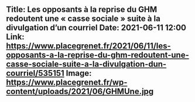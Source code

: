 Title: Les opposants à la reprise du GHM redoutent une « casse sociale » suite à la divulgation d’un courriel
Date: 2021-06-11 12:00
Link: https://www.placegrenet.fr/2021/06/11/les-opposants-a-la-reprise-du-ghm-redoutent-une-casse-sociale-suite-a-la-divulgation-dun-courriel/535151
Image: https://www.placegrenet.fr/wp-content/uploads/2021/06/GHMUne.jpg
---
